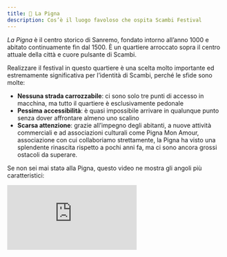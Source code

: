 ```yaml
---
title: 🍍 La Pigna 
description: Cos’è il luogo favoloso che ospita Scambi Festival
---
```

_La Pigna_ è il centro storico di Sanremo, fondato intorno all’anno 1000 e abitato continuamente fin dal 1500. È un quartiere arroccato sopra il centro attuale della città e cuore pulsante di Scambi.

Realizzare il festival in questo quartiere è una scelta molto importante ed estremamente significativa per l’identità di Scambi, perché le sfide sono molte:

* **Nessuna strada carrozzabile**: ci sono solo tre punti di accesso in macchina, ma tutto il quartiere è esclusivamente pedonale
* **Pessima accessibilità**: è quasi impossibile arrivare in qualunque punto senza dover affrontare almeno uno scalino
* **Scarsa attenzione**: grazie all’impegno degli abitanti, a nuove attività commerciali e ad associazioni culturali come Pigna Mon Amour, associazione con cui collaboriamo strettamente, la Pigna ha visto una splendente rinascita rispetto a pochi anni fa, ma ci sono ancora grossi ostacoli da superare.

Se non sei mai statə alla Pigna, questo video ne mostra gli angoli più caratteristici:

<iframe src='https://www.youtube-nocookie.com/embed/xybXakRRh1I' title='“La Pigna Sanremo” YouTube video' frameborder='0' allow='accelerometer; autoplay; clipboard-write; encrypted-media; gyroscope; picture-in-picture' allowfullscreen></iframe>
